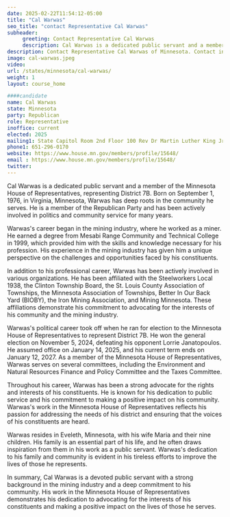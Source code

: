 ```yaml
---
date: 2025-02-22T11:54:12-05:00
title: "Cal Warwas"
seo_title: "contact Representative Cal Warwas"
subheader:
     greeting: Contact Representative Cal Warwas
     description: Cal Warwas is a dedicated public servant and a member of the Minnesota House of Representatives, representing District 7B. He assumed office on January 14, 2025. His current term ends on January 12, 2027.
description: Contact Representative Cal Warwas of Minnesota. Contact information for Cal Warwas includes email address, phone number, and mailing address.
image: cal-warwas.jpeg
video:
url: /states/minnesota/cal-warwas/
weight: 1
layout: course_home

####candidate
name: Cal Warwas
state: Minnesota
party: Republican
role: Representative
inoffice: current
elected: 2025
mailing1: State Capitol Room 2nd Floor 100 Rev Dr Martin Luther King Jr Blvd St. Paul, MN 55155-1298
phone1: 651-296-0170
website: https://www.house.mn.gov/members/profile/15648/
email : https://www.house.mn.gov/members/profile/15648/
twitter: 
---
```

Cal Warwas is a dedicated public servant and a member of the Minnesota House of Representatives, representing District 7B. Born on September 1, 1976, in Virginia, Minnesota, Warwas has deep roots in the community he serves. He is a member of the Republican Party and has been actively involved in politics and community service for many years.

Warwas's career began in the mining industry, where he worked as a miner. He earned a degree from Mesabi Range Community and Technical College in 1999, which provided him with the skills and knowledge necessary for his profession. His experience in the mining industry has given him a unique perspective on the challenges and opportunities faced by his constituents.

In addition to his professional career, Warwas has been actively involved in various organizations. He has been affiliated with the Steelworkers Local 1938, the Clinton Township Board, the St. Louis County Association of Townships, the Minnesota Association of Townships, Better In Our Back Yard (BIOBY), the Iron Mining Association, and Mining Minnesota. These affiliations demonstrate his commitment to advocating for the interests of his community and the mining industry.

Warwas's political career took off when he ran for election to the Minnesota House of Representatives to represent District 7B. He won the general election on November 5, 2024, defeating his opponent Lorrie Janatopoulos. He assumed office on January 14, 2025, and his current term ends on January 12, 2027. As a member of the Minnesota House of Representatives, Warwas serves on several committees, including the Environment and Natural Resources Finance and Policy Committee and the Taxes Committee.

Throughout his career, Warwas has been a strong advocate for the rights and interests of his constituents. He is known for his dedication to public service and his commitment to making a positive impact on his community. Warwas's work in the Minnesota House of Representatives reflects his passion for addressing the needs of his district and ensuring that the voices of his constituents are heard.

Warwas resides in Eveleth, Minnesota, with his wife Maria and their nine children. His family is an essential part of his life, and he often draws inspiration from them in his work as a public servant. Warwas's dedication to his family and community is evident in his tireless efforts to improve the lives of those he represents.

In summary, Cal Warwas is a devoted public servant with a strong background in the mining industry and a deep commitment to his community. His work in the Minnesota House of Representatives demonstrates his dedication to advocating for the interests of his constituents and making a positive impact on the lives of those he serves.

